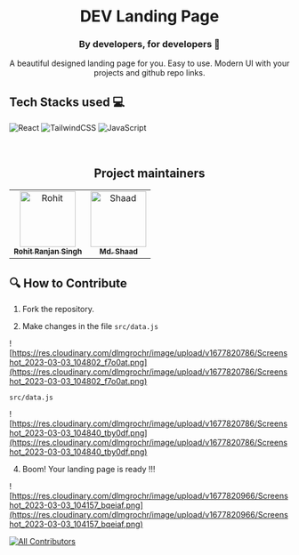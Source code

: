 

<h1 align=center> DEV Landing Page </h1>

<h3 align=center> By developers, for developers 💙 </h3>

<p align="center">
A beautiful designed landing page for you. Easy to use. Modern UI with your projects and github repo links. </p>

## Tech Stacks used 💻

![React](https://img.shields.io/badge/react-%2320232a.svg?style=for-the-badge&logo=react&logoColor=%2361DAFB)
![TailwindCSS](https://img.shields.io/badge/tailwindcss-%2338B2AC.svg?style=for-the-badge&logo=tailwind-css&logoColor=white)
![JavaScript](https://img.shields.io/badge/javascript-%23323330.svg?style=for-the-badge&logo=javascript&logoColor=%23F7DF1E)

<br>

<h2 align='center'> Project maintainers </h2>
<table align='center'>
<tr>
 <td align="center">
        <a href="https://github.com/rohitranjan-2702">
            <img src="https://avatars.githubusercontent.com/u/68217537?v=4" width="100;" alt="Rohit"/>
            <br />
            <sub><b>Rohit Ranjan Singh</b></sub>
        </a>
    </td>
    <td align="center">
        <a href="https://github.com/mohammadshaad">
            <img src="https://avatars.githubusercontent.com/u/89409389?v=4" width="100;" alt="Shaad"/>
            <br />
            <sub><b>Md. Shaad</b></sub>
        </a>
    </td>
  </tr>
</table>

## 🔍 How to Contribute


1. Fork the repository.

 2. Make changes in the file `src/data.js`

![https://res.cloudinary.com/dlmgrochr/image/upload/v1677820786/Screenshot_2023-03-03_104802_f7o0at.png](https://res.cloudinary.com/dlmgrochr/image/upload/v1677820786/Screenshot_2023-03-03_104802_f7o0at.png)

`src/data.js` 

![https://res.cloudinary.com/dlmgrochr/image/upload/v1677820786/Screenshot_2023-03-03_104840_tby0df.png](https://res.cloudinary.com/dlmgrochr/image/upload/v1677820786/Screenshot_2023-03-03_104840_tby0df.png)


4. Boom! Your landing page is ready !!! 

![https://res.cloudinary.com/dlmgrochr/image/upload/v1677820966/Screenshot_2023-03-03_104157_bqeiaf.png](https://res.cloudinary.com/dlmgrochr/image/upload/v1677820966/Screenshot_2023-03-03_104157_bqeiaf.png)



[![All Contributors](https://img.shields.io/github/all-contributors/rohitranjan-2702/dev-landing-page?color=ee8449&style=flat-square)](#contributors)

